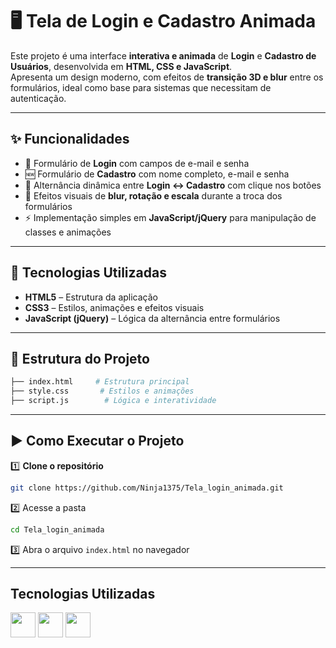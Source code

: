 # 🖥️ Tela de Login e Cadastro Animada

Este projeto é uma interface **interativa e animada** de **Login** e **Cadastro de Usuários**, desenvolvida em **HTML, CSS e JavaScript**.  
Apresenta um design moderno, com efeitos de **transição 3D e blur** entre os formulários, ideal como base para sistemas que necessitam de autenticação.

---

## ✨ Funcionalidades

- 📧 Formulário de **Login** com campos de e-mail e senha  
- 🆕 Formulário de **Cadastro** com nome completo, e-mail e senha  
- 🔄 Alternância dinâmica entre **Login ↔ Cadastro** com clique nos botões  
- 🎨 Efeitos visuais de **blur, rotação e escala** durante a troca dos formulários  
- ⚡ Implementação simples em **JavaScript/jQuery** para manipulação de classes e animações  

---

## 🚀 Tecnologias Utilizadas

- **HTML5** – Estrutura da aplicação  
- **CSS3** – Estilos, animações e efeitos visuais  
- **JavaScript (jQuery)** – Lógica da alternância entre formulários  

---

## 📂 Estrutura do Projeto

```bash
├── index.html     # Estrutura principal
├── style.css       # Estilos e animações
├── script.js        # Lógica e interatividade
```

---

## ▶️ Como Executar o Projeto

1️⃣ **Clone o repositório**

```bash
git clone https://github.com/Ninja1375/Tela_login_animada.git
```

2️⃣ Acesse a pasta
```bash
cd Tela_login_animada
```

3️⃣ Abra o arquivo `index.html` no navegador

---

## Tecnologias Utilizadas

<a href="https://programartudo.blogspot.com/2024/11/html-tudo-o-que-precisa-para-comecar.html" target="_blank"><img loading="lazy" src="https://cdn.jsdelivr.net/gh/devicons/devicon/icons/html5/html5-original.svg" width="40" height="40"/></a> <a href="https://programartudo.blogspot.com/2024/11/css-como-dar-estilo-ao-teu-website.html" target="_blank"><img loading="lazy" src="https://cdn.jsdelivr.net/gh/devicons/devicon/icons/css3/css3-original.svg" width="40" height="40"/></a> <a href="https://programartudo.blogspot.com/2024/11/javascript-linguagem-dinamica-da-web.html" target="_blank"><img loading="lazy" src="https://cdn.jsdelivr.net/gh/devicons/devicon/icons/javascript/javascript-original.svg" width="40" height="40"/></a>
